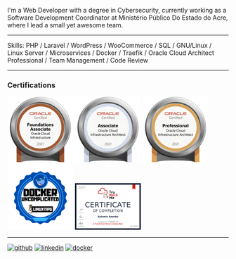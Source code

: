 I'm a Web Developer with a degree in Cybersecurity, currently working as a Software Development Coordinator at Ministério Público Do Estado do Acre, where I lead a small yet awesome team.

  ---

Skills: PHP / Laravel / WordPress / WooCommerce / SQL / GNU/Linux / Linux Server / Microservices / Docker / Traefik / Oracle Cloud Architect Professional / Team Management / Code Review

  ---

### Certifications

<a href="https://catalog-education.oracle.com/pls/certview/sharebadge?id=C7E30E4C17217CC9E21A504ED34C6BEE22961E2C4A8FEBB8B5BC2DD4DC47C4A4
" target="_blank"><img src="./images/oracle-fundation-associate.png" width="150px"/></a> <a href="https://catalog-education.oracle.com/pls/certview/sharebadge?id=9823346D7CEE0AC42DDFE6C356BF5E141CF56E080878F2049B0348BCB5D01A09" target="_blank"><img src="./images/oracle-architect-associate.png" width="150px"/></a> <a href="https://catalog-education.oracle.com/pls/certview/sharebadge?id=9715201D0A0E67AE4116FE7B23533BAC16508C053EFA6DD585EEC4FF24EE25EC" target="_blank"><img src="./images/oracle-architect-professional.png" width="150px"/></a> <a href="https://www.credential.net/63ed63ab-3956-40d1-b01a-365b298d1caa" target="_blank"><img src="./images/docker-uncomplicated.png" width="150px"/></a> <a href="https://tryhackme-certificates.s3-eu-west-1.amazonaws.com/THM-LTGPBWAIIV.png" target="_blank"><img src="./images/thm-jr-penetration-tester.png" width="150px"/></a> 

  ---
  
[<img src='https://cdn.jsdelivr.net/npm/simple-icons@3.0.1/icons/github.svg' alt='github' height='25'>](https://github.com/antonioanerao) [<img src='https://cdn.jsdelivr.net/npm/simple-icons@3.0.1/icons/linkedin.svg' alt='linkedin' height='25'>](https://www.linkedin.com/in/antonioanerao/) [<img src='https://cdn.jsdelivr.net/npm/simple-icons@3.0.1/icons/docker.svg' alt='docker' height='25'>](https://hub.docker.com/u/antonioanerao)

<p align="center">
  <img src="https://profile-counter.glitch.me/_antonioanerao/count.svg" style="position: absolute; width: 1px; height: 1px; overflow: hidden; border: none;" />
</p>
